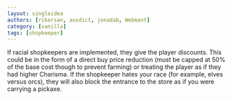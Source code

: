 ```yaml
---
layout: singleidea
authors: [rikersan, aosdict, jonadab, Webmant]
category: [vanilla]
tags: [shopkeeper]
---
```

If racial shopkeepers are implemented, they give the player discounts. This could be in the form of a direct buy price reduction (must be capped at 50% of the base cost though to prevent farming) or treating the player as if they had higher Charisma. If the shopkeeper hates your race (for example, elves versus orcs), they will also block the entrance to the store as if you were carrying a pickaxe.
